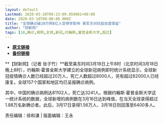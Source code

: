 ```yaml
---
layout: default
Lastmod: 2020-03-28T09:23:09.959981+00:00
date: 2020-03-18T00:00:00.000Z
title: "全球确诊破20万例8亿人受停学影响 美军方对抗疫态度保留"
author: "财新网"
tags: [18,确诊,病例,全球,新冠,约翰斯,霍普金斯大学,超过]
---
```


* [**原文链接**](http://international.caixin.com/2020-03-18/101530654.html)
* [**备份链接**](http://archive.ph/5yam6)


**【财新网】（记者 张子竹）**截至美东时间3月18日上午8时（北京时间3月18日晚上8时），约翰斯·霍普金斯大学建立的全球新冠病例即时统计系统显示，全球新冠疫情确诊人数已经超过20万人，死亡人数超过8000人，另有超过82000人已经康复。全球157个国家和地区均已呈报确诊病例。

其中，中国的确诊病例达81102人，死亡达3241人。根据约翰斯‧霍普金斯大学这一统计系统的数据，全球新增的病例数在3月16日达到峰值，在当天全球录得超过1.88万名新确诊者。此后，3月17日录得1.56万人、3月18日则回落至6400多人。

责任编辑：徐和谦 | 版面编辑：王永

